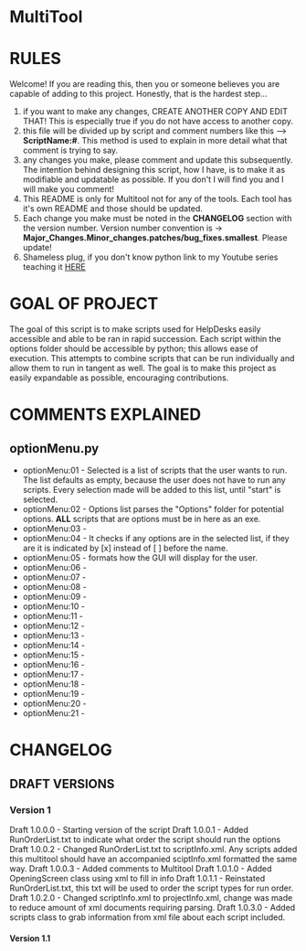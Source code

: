 # MultiTool

# RULES #

Welcome! If you are reading this, then you or someone believes you are capable of adding to this project. Honestly, that is the hardest step...
1. if you want to make any changes, CREATE ANOTHER COPY AND EDIT THAT! This is especially true if you do not have access to another copy.
2. this file will be divided up by script and comment numbers like this --> **ScriptName:#**. This method is used to explain in more detail what that comment is trying to say.
3. any changes you make, please comment and update this subsequently. The intention behind designing this script, how I have, is to make it as modifiable and updatable as possible. If you don't I will find you and I will make you comment!
4. This README is only for Multitool not for any of the tools. Each tool has it's own README and those should be updated.
5. Each change you make must be noted in the **CHANGELOG** section with the version number. Version number convention is ->
   **Major_Changes.Minor_changes.patches/bug_fixes.smallest**. Please update!
6. Shameless plug, if you don't know python link to my Youtube series teaching it [HERE][f1ccf610]

  [f1ccf610]: https://www.youtube.com/channel/UCZfKpmqhZy1mlaFQu4jiCbA?view_as=subscriber "My Youtube channel"

# GOAL OF PROJECT #

The goal of this script is to make scripts used for HelpDesks easily accessible and able to be ran in rapid succession. Each script within the options folder should be accessible by python; this allows ease of execution. This attempts to combine scripts that can be run individually and allow them to run in tangent as well. The goal is to make this project as easily expandable as possible, encouraging contributions.

# COMMENTS EXPLAINED #
## optionMenu.py ##
- optionMenu:01 - Selected is a list of scripts that the user wants to run. The list defaults as empty, because the user does not have to run any scripts. Every selection made will be added to this list, until "start" is selected.
- optionMenu:02 - Options list parses the "Options" folder for potential options. **ALL** scripts that are options must be in here as an exe.
- optionMenu:03 -
- optionMenu:04 - It checks if any options are in the selected list, if they are it is indicated by [x] instead of [ ] before the name.
- optionMenu:05 - formats how the GUI will display for the user.
- optionMenu:06 -
- optionMenu:07 -
- optionMenu:08 -
- optionMenu:09 -
- optionMenu:10 -
- optionMenu:11 -
- optionMenu:12 -
- optionMenu:13 -
- optionMenu:14 -
- optionMenu:15 -
- optionMenu:16 -
- optionMenu:17 -
- optionMenu:18 -
- optionMenu:19 -
- optionMenu:20 -
- optionMenu:21 -

# CHANGELOG #
## DRAFT VERSIONS ##
### Version 1 ###
Draft 1.0.0.0 - Starting version of the script
Draft 1.0.0.1 - Added RunOrderList.txt to indicate what order the script should run the options
Draft 1.0.0.2 - Changed RunOrderList.txt to scriptInfo.xml. Any scripts added this multitool should have an accompanied sciptInfo.xml formatted the same way.
Draft 1.0.0.3 - Added comments to Multitool
Draft 1.0.1.0 - Added OpeningScreen class using xml to fill in info
Draft 1.0.1.1 - Reinstated RunOrderList.txt, this txt will be used to order the script types for run order.
Draft 1.0.2.0 - Changed scriptInfo.xml to projectInfo.xml, change was made to reduce amount of xml documents requiring parsing.
Draft 1.0.3.0 - Added scripts class to grab information from xml file about each script included.
#### Version 1.1 ####
